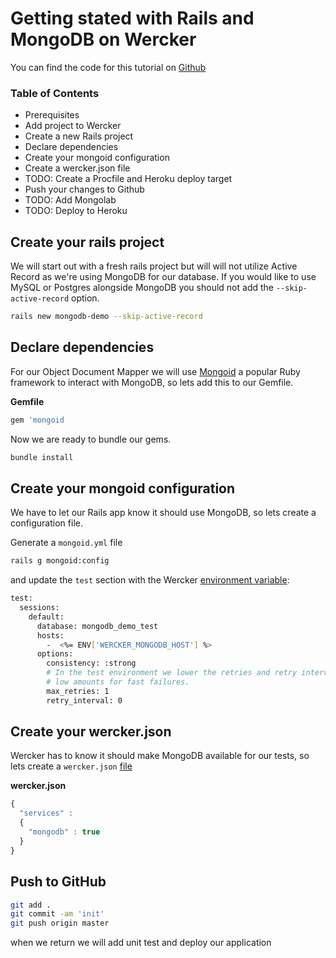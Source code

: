 # Getting stated with Rails and MongoDB on Wercker
You can find the code for this tutorial on [Github](https://github.com/mies/mongodb-demo)

### Table of Contents
* Prerequisites
* Add project to Wercker
* Create a new Rails project
* Declare dependencies
* Create your mongoid configuration
* Create a wercker.json file
* TODO: Create a Procfile and Heroku deploy target
* Push your changes to Github
* TODO: Add Mongolab
* TODO: Deploy to Heroku

## Create your rails project

We will start out with a fresh rails project but will will not utilize Active Record as we're using MongoDB for our database. If you would like to use MySQL or Postgres alongside MongoDB you should not add the `--skip-active-record` option.

``` bash
rails new mongodb-demo --skip-active-record
```

## Declare dependencies

For our Object Document Mapper we will use [Mongoid](http://mongoid.org) a popular Ruby framework to interact with MongoDB, so lets add this to our Gemfile.

**Gemfile**

``` ruby
gem 'mongoid
```
Now we are ready to bundle our gems.

``` bash
bundle install
```

## Create your mongoid configuration

We have to let our Rails app know it should use MongoDB, so lets create a configuration file.

Generate a `mongoid.yml` file

``` bash
rails g mongoid:config
```

and update the `test` section with the Wercker [environment variable](/articles/available-services):

``` bash
test:
  sessions:
    default:
      database: mongodb_demo_test
      hosts:
        -  <%= ENV['WERCKER_MONGODB_HOST'] %>
      options:
        consistency: :strong
        # In the test environment we lower the retries and retry interval to
        # low amounts for fast failures.
        max_retries: 1
        retry_interval: 0
```

## Create your wercker.json

Wercker has to know it should make MongoDB available for our tests, so lets create a `wercker.json` [file](/articles/werckerjson)

**wercker.json**

``` javascript
{
  "services" :
  {
    "mongodb" : true
  }
}
```

## Push to GitHub

``` bash
git add .
git commit -am 'init'
git push origin master
```

when we return we will add unit test and deploy our application